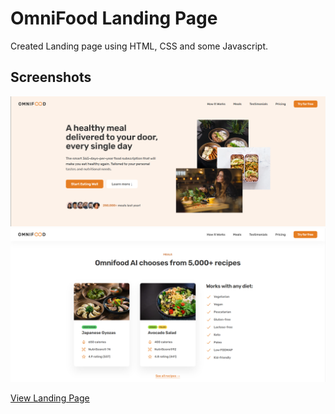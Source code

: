 # OmniFood Landing Page

Created Landing page using HTML, CSS and some Javascript.

## Screenshots
<img src="img/Capture 2.PNG" alt="Screenshot of webpage" title="Site Screenshot">
<img src="img/Capture.PNG" alt="Screenshot of webpage" title="Site Screenshot">

[View Landing Page](https://omnifood-frass.netlify.app/)
